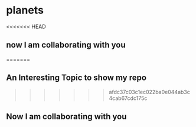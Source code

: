 # planets
<<<<<<< HEAD

## now I am collaborating with you
=======
## An Interesting Topic to show my repo
>>>>>>> afdc37c03c1ec022ba0e044ab3c4cab67cdc175c

## Now I am collaborating with you

